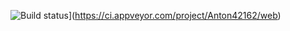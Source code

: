 ![Build status](https://ci.appveyor.com/api/projects/status/1hcxvt33mjeltxei?svg=true)](https://ci.appveyor.com/project/Anton42162/web)
